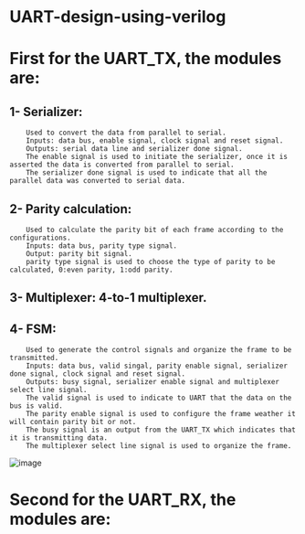 # UART-design-using-verilog
# First for the UART_TX, the modules are:
  ## 1- Serializer: 
		Used to convert the data from parallel to serial.
		Inputs: data bus, enable signal, clock signal and reset signal. 
		Outputs: serial data line and serializer done signal.
		The enable signal is used to initiate the serializer, once it is asserted the data is converted from parallel to serial.
		The serializer done signal is used to indicate that all the parallel data was converted to serial data.
  ## 2- Parity calculation:
 		Used to calculate the parity bit of each frame according to the configurations.
	 	Inputs: data bus, parity type signal.
	 	Output: parity bit signal.
	 	parity type signal is used to choose the type of parity to be calculated, 0:even parity, 1:odd parity.
  ## 3- Multiplexer: 4-to-1 multiplexer.
  ## 4- FSM:
 		Used to generate the control signals and organize the frame to be transmitted.
	 	Inputs: data bus, valid singal, parity enable signal, serializer done signal, clock signal and reset signal.
	 	Outputs: busy signal, serializer enable signal and multiplexer select line signal.
	 	The valid signal is used to indicate to UART that the data on the bus is valid.
	 	The parity enable signal is used to configure the frame weather it will contain parity bit or not.
	 	The busy signal is an output from the UART_TX which indicates that it is transmitting data.
	 	The multiplexer select line signal is used to organize the frame.
![image](https://github.com/mohamedelshafie/UART-design-using-verilog/assets/72891326/6838a222-1178-4e3a-8d44-f92ffe6a47cf)
# Second for the UART_RX, the modules are:
